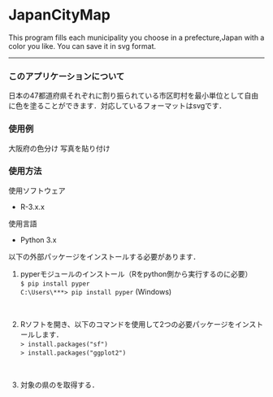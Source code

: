 # JapanCityMap
This program fills each municipality you choose in a prefecture,Japan with a color you like. You can save it in svg format.

---
### このアプリケーションについて
日本の47都道府県それぞれに割り振られている市区町村を最小単位として自由に色を塗ることができます．対応しているフォーマットはsvgです．

### 使用例
大阪府の色分け
写真を貼り付け

### 使用方法
使用ソフトウェア
- R-3.x.x 

使用言語
- Python 3.x

以下の外部パッケージをインストールする必要があります．
1. pyperモジュールのインストール（Rをpython側から実行するのに必要）</br>
`$ pip install pyper` </br>
`C:\Users\***> pip install pyper` (Windows)</br>
</br>

2. Rソフトを開き、以下のコマンドを使用して2つの必要パッケージをインストールします．</br>
`> install.packages("sf")` </br>
`> install.packages("ggplot2")`</br>
</br>

3. 対象の県のを取得する．



